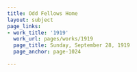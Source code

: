 ```yaml
---
title: Odd Fellows Home
layout: subject
page_links:
- work_title: '1919'
  work_url: pages/works/1919
  page_title: Sunday, September 28, 1919
  page_anchor: page-1024

---
```

